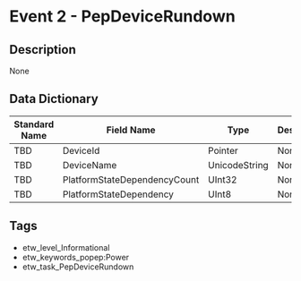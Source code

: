 # Event 2 - PepDeviceRundown

## Description
None

## Data Dictionary
|Standard Name|Field Name|Type|Description|Sample Value|
|---|---|---|---|---|
|TBD|DeviceId|Pointer|None|`None`|
|TBD|DeviceName|UnicodeString|None|`None`|
|TBD|PlatformStateDependencyCount|UInt32|None|`None`|
|TBD|PlatformStateDependency|UInt8|None|`None`|

## Tags
* etw_level_Informational
* etw_keywords_popep:Power
* etw_task_PepDeviceRundown